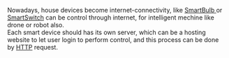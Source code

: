 
Nowadays, house devices become internet-connectivity, like 
[SmartBulb ](https://www.amazon.com/TP-Link-Dimmable-Tunable-Equivalent-LB120/dp/B01HXM8XHO/ref=sr_1_2?s=hi&ie=UTF8&qid=1481359066&sr=1-2-spons&keywords=smart+bulb&psc=1)
or
[ SmartSwitch](https://www.amazon.com/WeMo-Switch-Smart-Wi-Fi-Amazon/dp/B00BB2MMNE/ref=sr_1_1?s=hi&ie=UTF8&qid=1482928701&sr=1-1-spons&keywords=smart+switch&psc=1)
can be control through internet, for intelligent mechine like drone or robot also.
<br/>
Each smart device should has its own server, which can be a hosting website to let user login to perform control, and this process can be done by [HTTP](https://en.wikipedia.org/wiki/Hypertext_Transfer_Protocol) request.
<br/>

